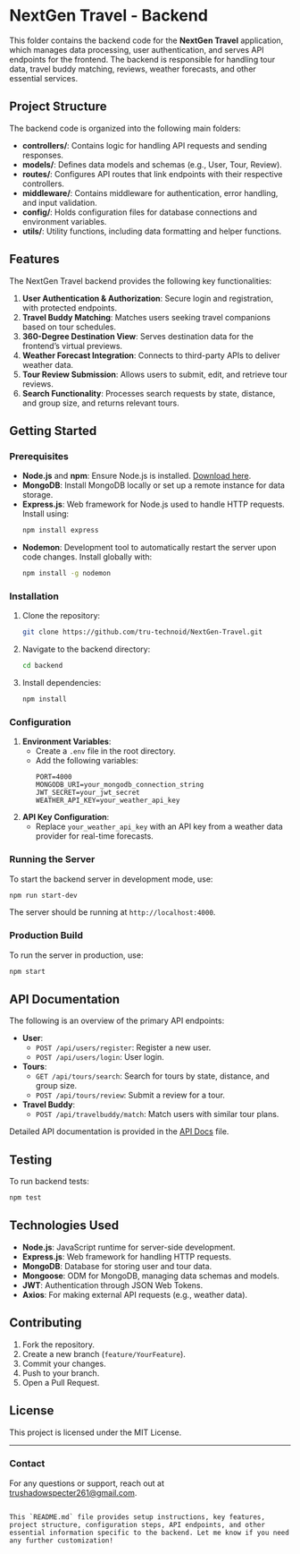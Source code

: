 # NextGen Travel - Backend

This folder contains the backend code for the **NextGen Travel** application, which manages data processing, user authentication, and serves API endpoints for the frontend. The backend is responsible for handling tour data, travel buddy matching, reviews, weather forecasts, and other essential services.

## Project Structure

The backend code is organized into the following main folders:

- **controllers/**: Contains logic for handling API requests and sending responses.
- **models/**: Defines data models and schemas (e.g., User, Tour, Review).
- **routes/**: Configures API routes that link endpoints with their respective controllers.
- **middleware/**: Contains middleware for authentication, error handling, and input validation.
- **config/**: Holds configuration files for database connections and environment variables.
- **utils/**: Utility functions, including data formatting and helper functions.

## Features

The NextGen Travel backend provides the following key functionalities:

1. **User Authentication & Authorization**: Secure login and registration, with protected endpoints.
2. **Travel Buddy Matching**: Matches users seeking travel companions based on tour schedules.
3. **360-Degree Destination View**: Serves destination data for the frontend’s virtual previews.
4. **Weather Forecast Integration**: Connects to third-party APIs to deliver weather data.
5. **Tour Review Submission**: Allows users to submit, edit, and retrieve tour reviews.
6. **Search Functionality**: Processes search requests by state, distance, and group size, and returns relevant tours.

## Getting Started

### Prerequisites

- **Node.js** and **npm**: Ensure Node.js is installed. [Download here](https://nodejs.org/).
- **MongoDB**: Install MongoDB locally or set up a remote instance for data storage.
- **Express.js**: Web framework for Node.js used to handle HTTP requests. Install using:
  ```bash
  npm install express
  ```
- **Nodemon**: Development tool to automatically restart the server upon code changes. Install globally with:
  ```bash
  npm install -g nodemon
  ```

### Installation

1. Clone the repository:
   ```bash
   git clone https://github.com/tru-technoid/NextGen-Travel.git
   ```
2. Navigate to the backend directory:
   ```bash
   cd backend
   ```
3. Install dependencies:
   ```bash
   npm install
   ```

### Configuration

1. **Environment Variables**:
   - Create a `.env` file in the root directory.
   - Add the following variables:
     ```plaintext
     PORT=4000
     MONGODB_URI=your_mongodb_connection_string
     JWT_SECRET=your_jwt_secret
     WEATHER_API_KEY=your_weather_api_key
     ```
2. **API Key Configuration**:
   - Replace `your_weather_api_key` with an API key from a weather data provider for real-time forecasts.

### Running the Server

To start the backend server in development mode, use:
```bash
npm run start-dev
```
The server should be running at `http://localhost:4000`.

### Production Build

To run the server in production, use:
```bash
npm start
```

## API Documentation

The following is an overview of the primary API endpoints:

- **User**:
  - `POST /api/users/register`: Register a new user.
  - `POST /api/users/login`: User login.
- **Tours**:
  - `GET /api/tours/search`: Search for tours by state, distance, and group size.
  - `POST /api/tours/review`: Submit a review for a tour.
- **Travel Buddy**:
  - `POST /api/travelbuddy/match`: Match users with similar tour plans.

Detailed API documentation is provided in the [API Docs](docs/api-docs.md) file.

## Testing

To run backend tests:
```bash
npm test
```

## Technologies Used

- **Node.js**: JavaScript runtime for server-side development.
- **Express.js**: Web framework for handling HTTP requests.
- **MongoDB**: Database for storing user and tour data.
- **Mongoose**: ODM for MongoDB, managing data schemas and models.
- **JWT**: Authentication through JSON Web Tokens.
- **Axios**: For making external API requests (e.g., weather data).

## Contributing

1. Fork the repository.
2. Create a new branch (`feature/YourFeature`).
3. Commit your changes.
4. Push to your branch.
5. Open a Pull Request.

## License

This project is licensed under the MIT License.

---

### Contact

For any questions or support, reach out at [trushadowspecter261@gmail.com](mailto:trushadowspecter261@gmail.com).
```

This `README.md` file provides setup instructions, key features, project structure, configuration steps, API endpoints, and other essential information specific to the backend. Let me know if you need any further customization!
